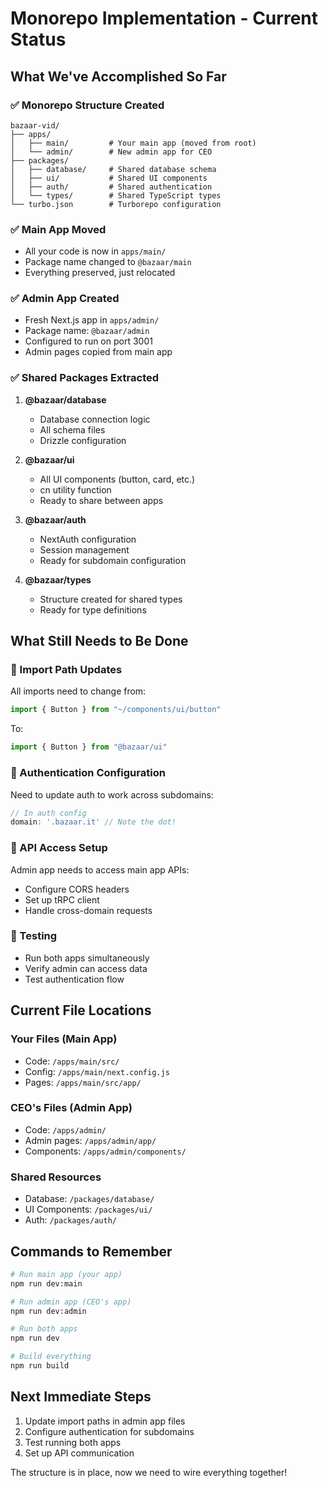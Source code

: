 # Monorepo Implementation - Current Status

## What We've Accomplished So Far

### ✅ Monorepo Structure Created
```
bazaar-vid/
├── apps/
│   ├── main/         # Your main app (moved from root)
│   └── admin/        # New admin app for CEO
├── packages/
│   ├── database/     # Shared database schema
│   ├── ui/           # Shared UI components
│   ├── auth/         # Shared authentication
│   └── types/        # Shared TypeScript types
└── turbo.json        # Turborepo configuration
```

### ✅ Main App Moved
- All your code is now in `apps/main/`
- Package name changed to `@bazaar/main`
- Everything preserved, just relocated

### ✅ Admin App Created
- Fresh Next.js app in `apps/admin/`
- Package name: `@bazaar/admin`
- Configured to run on port 3001
- Admin pages copied from main app

### ✅ Shared Packages Extracted
1. **@bazaar/database**
   - Database connection logic
   - All schema files
   - Drizzle configuration

2. **@bazaar/ui**
   - All UI components (button, card, etc.)
   - cn utility function
   - Ready to share between apps

3. **@bazaar/auth**
   - NextAuth configuration
   - Session management
   - Ready for subdomain configuration

4. **@bazaar/types**
   - Structure created for shared types
   - Ready for type definitions

## What Still Needs to Be Done

### 🔄 Import Path Updates
All imports need to change from:
```typescript
import { Button } from "~/components/ui/button"
```
To:
```typescript
import { Button } from "@bazaar/ui"
```

### 🔄 Authentication Configuration
Need to update auth to work across subdomains:
```typescript
// In auth config
domain: '.bazaar.it' // Note the dot!
```

### 🔄 API Access Setup
Admin app needs to access main app APIs:
- Configure CORS headers
- Set up tRPC client
- Handle cross-domain requests

### 🔄 Testing
- Run both apps simultaneously
- Verify admin can access data
- Test authentication flow

## Current File Locations

### Your Files (Main App)
- Code: `/apps/main/src/`
- Config: `/apps/main/next.config.js`
- Pages: `/apps/main/src/app/`

### CEO's Files (Admin App)
- Code: `/apps/admin/`
- Admin pages: `/apps/admin/app/`
- Components: `/apps/admin/components/`

### Shared Resources
- Database: `/packages/database/`
- UI Components: `/packages/ui/`
- Auth: `/packages/auth/`

## Commands to Remember

```bash
# Run main app (your app)
npm run dev:main

# Run admin app (CEO's app)
npm run dev:admin

# Run both apps
npm run dev

# Build everything
npm run build
```

## Next Immediate Steps

1. Update import paths in admin app files
2. Configure authentication for subdomains
3. Test running both apps
4. Set up API communication

The structure is in place, now we need to wire everything together!